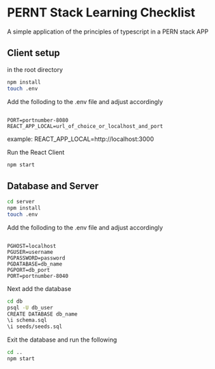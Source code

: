 # PERNT Stack Learning Checklist

A simple application of the principles of typescript in a PERN stack APP

## Client setup

in the root directory

```sh
npm install
touch .env
```
Add the folloding to the .env file and adjust accordingly

```

PORT=portnumber-8080
REACT_APP_LOCAL=url_of_choice_or_localhost_and_port

```
example: REACT_APP_LOCAL=http://localhost:3000

Run the React Client
```sh
npm start
```

## Database and Server

```sh
cd server
npm install
touch .env

```

Add the folloding to the .env file and adjust accordingly

```

PGHOST=localhost
PGUSER=username
PGPASSWORD=password
PGDATABASE=db_name
PGPORT=db_port
PORT=portnumber-8040

```

Next add the database
```sh
cd db
psql -U db_user
CREATE DATABASE db_name
\i schema.sql
\i seeds/seeds.sql
```

Exit the database and run the following

```sh
cd ..
npm start
```
